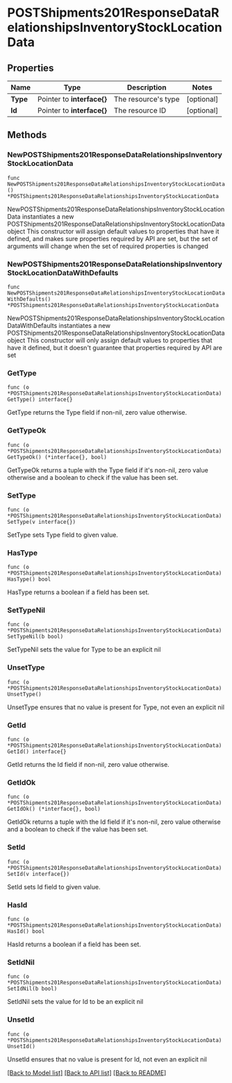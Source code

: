 # POSTShipments201ResponseDataRelationshipsInventoryStockLocationData

## Properties

Name | Type | Description | Notes
------------ | ------------- | ------------- | -------------
**Type** | Pointer to **interface{}** | The resource&#39;s type | [optional] 
**Id** | Pointer to **interface{}** | The resource ID | [optional] 

## Methods

### NewPOSTShipments201ResponseDataRelationshipsInventoryStockLocationData

`func NewPOSTShipments201ResponseDataRelationshipsInventoryStockLocationData() *POSTShipments201ResponseDataRelationshipsInventoryStockLocationData`

NewPOSTShipments201ResponseDataRelationshipsInventoryStockLocationData instantiates a new POSTShipments201ResponseDataRelationshipsInventoryStockLocationData object
This constructor will assign default values to properties that have it defined,
and makes sure properties required by API are set, but the set of arguments
will change when the set of required properties is changed

### NewPOSTShipments201ResponseDataRelationshipsInventoryStockLocationDataWithDefaults

`func NewPOSTShipments201ResponseDataRelationshipsInventoryStockLocationDataWithDefaults() *POSTShipments201ResponseDataRelationshipsInventoryStockLocationData`

NewPOSTShipments201ResponseDataRelationshipsInventoryStockLocationDataWithDefaults instantiates a new POSTShipments201ResponseDataRelationshipsInventoryStockLocationData object
This constructor will only assign default values to properties that have it defined,
but it doesn't guarantee that properties required by API are set

### GetType

`func (o *POSTShipments201ResponseDataRelationshipsInventoryStockLocationData) GetType() interface{}`

GetType returns the Type field if non-nil, zero value otherwise.

### GetTypeOk

`func (o *POSTShipments201ResponseDataRelationshipsInventoryStockLocationData) GetTypeOk() (*interface{}, bool)`

GetTypeOk returns a tuple with the Type field if it's non-nil, zero value otherwise
and a boolean to check if the value has been set.

### SetType

`func (o *POSTShipments201ResponseDataRelationshipsInventoryStockLocationData) SetType(v interface{})`

SetType sets Type field to given value.

### HasType

`func (o *POSTShipments201ResponseDataRelationshipsInventoryStockLocationData) HasType() bool`

HasType returns a boolean if a field has been set.

### SetTypeNil

`func (o *POSTShipments201ResponseDataRelationshipsInventoryStockLocationData) SetTypeNil(b bool)`

 SetTypeNil sets the value for Type to be an explicit nil

### UnsetType
`func (o *POSTShipments201ResponseDataRelationshipsInventoryStockLocationData) UnsetType()`

UnsetType ensures that no value is present for Type, not even an explicit nil
### GetId

`func (o *POSTShipments201ResponseDataRelationshipsInventoryStockLocationData) GetId() interface{}`

GetId returns the Id field if non-nil, zero value otherwise.

### GetIdOk

`func (o *POSTShipments201ResponseDataRelationshipsInventoryStockLocationData) GetIdOk() (*interface{}, bool)`

GetIdOk returns a tuple with the Id field if it's non-nil, zero value otherwise
and a boolean to check if the value has been set.

### SetId

`func (o *POSTShipments201ResponseDataRelationshipsInventoryStockLocationData) SetId(v interface{})`

SetId sets Id field to given value.

### HasId

`func (o *POSTShipments201ResponseDataRelationshipsInventoryStockLocationData) HasId() bool`

HasId returns a boolean if a field has been set.

### SetIdNil

`func (o *POSTShipments201ResponseDataRelationshipsInventoryStockLocationData) SetIdNil(b bool)`

 SetIdNil sets the value for Id to be an explicit nil

### UnsetId
`func (o *POSTShipments201ResponseDataRelationshipsInventoryStockLocationData) UnsetId()`

UnsetId ensures that no value is present for Id, not even an explicit nil

[[Back to Model list]](../README.md#documentation-for-models) [[Back to API list]](../README.md#documentation-for-api-endpoints) [[Back to README]](../README.md)


